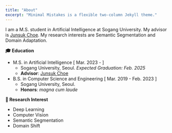 ```yaml
---
title: "About"
excerpt: "Minimal Mistakes is a flexible two-column Jekyll theme."
---
```


I am a M.S. student in Artificial Intelligence at Sogang University. My advisor is [Junsuk Choe](https://sites.google.com/site/junsukchoe/). My research interests are Semantic Segmentation and Domain Adaptation.


**🎓 Education**

  - M.S. in Artificial Intelligence [ Mar. 2023 -  ]
    - Sogang University, Seoul. *Expected Graduation: Feb. 2025*
    - **Advisor**: [Junsuk Choe](https://sites.google.com/site/junsukchoe/)
  - B.S. in Computer Science and Engineering [ Mar. 2019 - Feb. 2023 ]
    - Sogang University, Seoul.
    - **Honors**: *magna cum laude*


**📗 Research Interest**

  - Deep Learning
  - Computer Vision
  - Semantic Segmentation
  - Domain Shift
